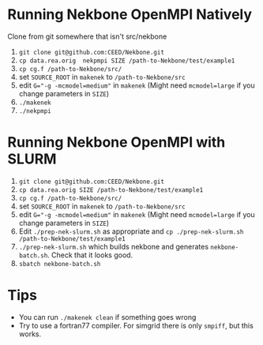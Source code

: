 # Running Nekbone OpenMPI Natively
Clone from git somewhere that isn't src/nekbone
1. `git clone git@github.com:CEED/Nekbone.git`
2. `cp data.rea.orig  nekpmpi SIZE /path-to-Nekbone/test/example1`
3. `cp cg.f /path-to-Nekbone/src/`
4. set `SOURCE_ROOT` in `makenek` to `/path-to-Nekbone/src`
5. edit `G="-g -mcmodel=medium"` in `makenek` (Might need `mcmodel=large` if you change parameters in `SIZE`)
6. `./makenek`
7. `./nekpmpi`

# Running Nekbone OpenMPI with SLURM
1. `git clone git@github.com:CEED/Nekbone.git`
2. `cp data.rea.orig SIZE /path-to-Nekbone/test/example1`
3. `cp cg.f /path-to-Nekbone/src/`
4. set `SOURCE_ROOT` in `makenek` to `/path-to-Nekbone/src`
5. edit `G="-g -mcmodel=medium"` in `makenek` (Might need `mcmodel=large` if you change parameters in `SIZE`)
6. Edit `./prep-nek-slurm.sh` as appropriate and `cp ./prep-nek-slurm.sh /path-to-Nekbone/test/example1`
7. `./prep-nek-slurm.sh` which builds nekbone and generates `nekbone-batch.sh`. Check that it looks good.
7. `sbatch nekbone-batch.sh`

# Tips
- You can run `./makenek clean` if something goes wrong
- Try to use a fortran77 compiler. For simgrid there is only `smpiff`, but this works.

